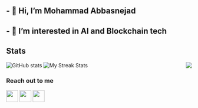 ## - 👋 Hi, I’m Mohammad Abbasnejad
## - 👀 I’m interested in AI and Blockchain tech


<!---
MR-Abbasnejad/MR-Abbasnejad is a ✨ special ✨ repository because its `README.md` (this file) appears on your GitHub profile.
You can click the Preview link to take a look at your changes.
--->

## Stats


<img align="right" src="https://github-readme-stats.vercel.app/api/top-langs/?username=MR-Abbasnejad&theme=dracula&hide_langs_below=1" />

![GitHub stats](https://github-readme-stats.vercel.app/api?username=MR-Abbasnejad&show_icons=true&theme=dracula)
![My Streak Stats](https://github-readme-streak-stats.herokuapp.com/?user=MR-Abbasnejad&theme=tokyonight)

### Reach out to me

<!--- <a href="https://twitter.com/writesatweet"><img src="https://i.ibb.co/kmgQVyW/twitter.png" width="32px" height="32px"></a> --->
<a href="https://github.com/MR-Abbasnejad"><img src="https://cdn.iconscout.com/icon/free/png-256/github-108-438008.png" width="32px" height="32px"></a> 
<a href="https://www.linkedin.com/in//mohammad-abbasnezhad/"><img src="https://i.ibb.co/Kx2GSrT/linkedin.png" width="32px" height="32px"></a>
<a href="https://twitter.com/Mr_Abbasnejad"><img src="https://i.ibb.co/Kx2GSrT/twitter.png" width="32px" height="32px"></a>
